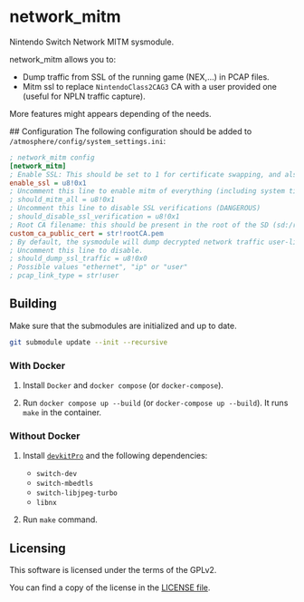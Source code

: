 # network_mitm

Nintendo Switch Network MITM sysmodule.

network_mitm allows you to:
- Dump traffic from SSL of the running game (NEX,...) in PCAP files.
- Mitm ssl to replace `NintendoClass2CAG3` CA with a user provided one (useful for NPLN traffic capture).

More features might appears depending of the needs.

## Configuration
The following configuration should be added to `/atmosphere/config/system_settings.ini`:

```ini
; network_mitm config
[network_mitm]
; Enable SSL: This should be set to 1 for certificate swapping, and also for PCAP capturing.
enable_ssl = u8!0x1
; Uncomment this line to enable mitm of everything (including system titles).
; should_mitm_all = u8!0x1
; Uncomment this line to disable SSL verifications (DANGEROUS)
; should_disable_ssl_verification = u8!0x1
; Root CA filename: this should be present in the root of the SD (sd:/rootCA.pem for the below example)
custom_ca_public_cert = str!rootCA.pem
; By default, the sysmodule will dump decrypted network traffic user-link PCAPs to the SD card only for the main application.
; Uncomment this line to disable.
; should_dump_ssl_traffic = u8!0x0
; Possible values "ethernet", "ip" or "user"
; pcap_link_type = str!user
```

## Building

Make sure that the submodules are initialized and up to date.

```bash
git submodule update --init --recursive
```

### With Docker

1. Install `Docker` and `docker compose` (or `docker-compose`).

2. Run `docker compose up --build` (or `docker-compose up --build`). It runs `make` in the container.

### Without Docker

1. Install [`devkitPro`](https://devkitpro.org/wiki/Getting_Started) and the following dependencies:
    - `switch-dev`
    - `switch-mbedtls`
    - `switch-libjpeg-turbo`
    - `libnx`

2. Run `make` command.

## Licensing

This software is licensed under the terms of the GPLv2.

You can find a copy of the license in the [LICENSE file](LICENSE).
